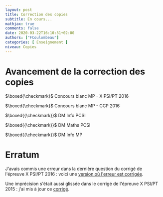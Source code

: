 ```yaml
---
layout: post
title: Correction des copies
subtitle: En cours...
mathjax: true
comments: false
date: 2020-03-22T16:10:51+02:00
authors: ["FCoulombeau"]
categories: [ Enseignement ]
niveau: Copies
---
```


# Avancement de la correction des copies

$\boxed{\checkmark}$ Concours blanc MP - X PSI/PT 2016

$\boxed{\checkmark}$ Concours blanc MP - CCP 2016

$\boxed{{\checkmark}}$ DM Info PCSI

$\boxed{{\checkmark}}$ DM Maths PCSI

$\boxed{{\checkmark}}$ DM Info MP

# Erratum

J'avais commis une erreur dans la dernière question du corrigé de l'épreuve X PSI/PT 2016 : voici une [version où l'erreur est corrigée](https://fcoulombeau.github.io/cours/X2016-PT-PSIc.pdf).

Une imprécision s'était aussi glissée dans le corrigé de l'épreuve X PSI/PT 2015 : j'ai mis à jour ce [corrigé](https://fcoulombeau.github.io/cours/X2015-PT-PSIc.pdf).